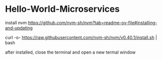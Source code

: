 # Hello-World-Microservices


install nvm 
https://github.com/nvm-sh/nvm?tab=readme-ov-file#installing-and-updating

curl -o- https://raw.githubusercontent.com/nvm-sh/nvm/v0.40.1/install.sh | bash

after installed, close the terminal and open a new termal window